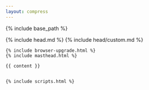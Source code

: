 ```yaml
---
layout: compress
---
```


{% include base_path %}

<!doctype html>
<html lang="{{ site.locale | slice: 0,2 }}" class="no-js">
  <head>
    {% include head.md %}
    {% include head/custom.md %}
  </head>

  <body>

    {% include browser-upgrade.html %}
    {% include masthead.html %}

    {{ content }}


    {% include scripts.html %}

  </body>
</html>
